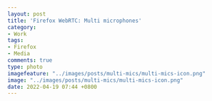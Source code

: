 ```yaml
---
layout: post
title: 'Firefox WebRTC: Multi microphones'
category:
- Work
tags:
- Firefox
- Media
comments: true
type: photo
imagefeature: "../images/posts/multi-mics/multi-mics-icon.png"
image: "../images/posts/multi-mics/multi-mics-icon.png"
date: 2022-04-19 07:44 +0800
---
```

